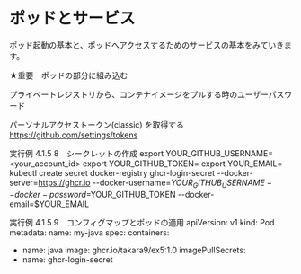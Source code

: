 # ポッドとサービス

ポッド起動の基本と、ポッドへアクセスするためのサービスの基本をみていきます。



★重要　ポッドの部分に組み込む

プライベートレジストリから、コンテナイメージをプルする時のユーザーパスワード

パーソナルアクセストークン(classic) を取得する
https://github.com/settings/tokens


実行例 4.1.5 8　シークレットの作成
export YOUR_GITHUB_USERNAME=<your_account_id>
export YOUR_GITHUB_TOKEN=<your personal account token>
export YOUR_EMAIL=<your emal address >
kubectl create secret docker-registry ghcr-login-secret --docker-server=https://ghcr.io --docker-username=$YOUR_GITHUB_USERNAME --docker-password=$YOUR_GITHUB_TOKEN --docker-email=$YOUR_EMAIL


実行例 4.1.5 9　コンフィグマップとポッドの適用
apiVersion: v1
kind: Pod
metadata:
  name: my-java
spec:
  containers:
  - name: java
    image: ghcr.io/takara9/ex5:1.0
  imagePullSecrets:
  - name: ghcr-login-secret


